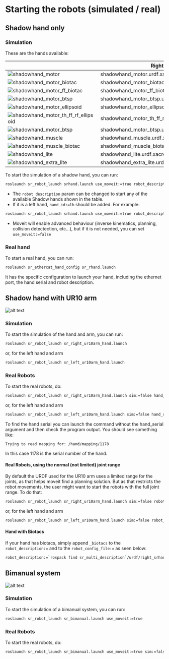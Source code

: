 # Starting the robots (simulated / real)

## Shadow hand only

### Simulation

These are the hands available:

|                             | Right                                          | Left                                    | 
|-----------------------------| ---------------------------------------------- |-----------------------------------------| 
|![shadowhand_motor]          | shadowhand_motor.urdf.xacro                    | shadowhand_left_motor.urdf.xacro        | 
|![shadowhand_motor_biotac]   | shadowhand_motor_biotac.urdf.xacro             | shadowhand_left_motor_biotac.urdf.xacro |
|![shadowhand_motor_ff_biotac]| shadowhand_motor_ff_biotac.urdf.xacro          |                                         |
|![shadowhand_motor_btsp]     | shadowhand_motor_btsp.urdf.xacro               |                                         |
|![shadowhand_motor_ellipsoid]| shadowhand_motor_ellipsoid.urdf.xacro          |                                         |
|![shadowhand_motor_th_ff_rf_ellipsoid]| shadowhand_motor_th_ff_rf_ellipsoid.urdf.xacro |                                |
|![shadowhand_motor_btsp]     | shadowhand_motor_btsp.urdf.xacro               |                                         |
|![shadowhand_muscle]         | shadowhand_muscle.urdf.xacro                   | shadowhand_left_muscle.urdf.xacro       |
|![shadowhand_muscle_biotac]  | shadowhand_muscle_biotac.urdf.xacro            |                                         |
|![shadowhand_lite]           | shadowhand_lite.urdf.xacro                     |                                         |
|![shadowhand_extra_lite]     | shadowhand_extra_lite.urdf.xacro               |                                         |

[shadowhand_motor]: https://github.com/shadow-robot/sr_interface/blob/F%23402_improve_documentation/images/shadow_motor.png 
[shadowhand_motor_biotac]: https://github.com/shadow-robot/sr_interface/blob/F%23402_improve_documentation/images/shadow_motor_biotac.png
[shadowhand_motor_ff_biotac]: https://github.com/shadow-robot/sr_interface/blob/F%23402_improve_documentation/images/shadowhand_motor_ff_biotac.png
[shadowhand_motor_btsp]: https://github.com/shadow-robot/sr_interface/blob/F%23402_improve_documentation/images/shadowhand_motor_btsp.png
[shadowhand_motor_ellipsoid]: https://github.com/shadow-robot/sr_interface/blob/F%23402_improve_documentation/images/shadowhand_motor_ellipsoid.png
[shadowhand_motor_th_ff_rf_ellipsoid]: https://github.com/shadow-robot/sr_interface/blob/F%23402_improve_documentation/images/shadowhand_motor_th_ff_rf_ellipsoid.png
[shadowhand_motor_btsp]: https://github.com/shadow-robot/sr_interface/blob/F%23402_improve_documentation/images/shadowhand_motor_btsp.png
[shadowhand_muscle]: https://github.com/shadow-robot/sr_interface/blob/F%23402_improve_documentation/images/shadowhand_muscle.png
[shadowhand_muscle_biotac]: https://github.com/shadow-robot/sr_interface/blob/F%23402_improve_documentation/images/shadowhand_muscle_biotac.png
[shadowhand_lite]: https://github.com/shadow-robot/sr_interface/blob/F%23402_improve_documentation/images/shadowhand_lite.png
[shadowhand_extra_lite]: https://github.com/shadow-robot/sr_interface/blob/F%23402_improve_documentation/images/shadowhand_extra_lite.png

To start the simulation of a shadow hand, you can run:

```bash
roslaunch sr_robot_launch srhand.launch use_moveit:=true robot_description:=`rospack find sr_description`/robots/shadowhand_motor.urdf.xacro
```

* The `robot description` param can be changed to start any of the available Shadow hands shown in the table.
* If it is a left hand, `hand_id:=lh` should be added. For example: 
```bash
roslaunch sr_robot_launch srhand.launch use_moveit:=true robot_description:=`rospack find sr_description`/robots/shadowhand_left_motor.urdf.xacro hand_id:=lh
```
* Moveit will enable advanced behaviour (inverse kinematics, planning, collision detectection, etc...), but if it is not needed, you can set `use_moveit:=false`

### Real hand

To start a real hand, you can run:
```bash
roslaunch sr_ethercat_hand_config sr_rhand.launch
```
It has the specific configuration to launch your hand, including the ethernet port, the hand serial and robot description.

## Shadow hand with UR10 arm
![alt text](https://github.com/shadow-robot/sr_interface/blob/F%23402_improve_documentation/images/ur10hand.png)

### Simulation
To start the simulation of the hand and arm, you can run:

```bash
roslaunch sr_robot_launch sr_right_ur10arm_hand.launch
```

or, for the left hand and arm

```bash
roslaunch sr_robot_launch sr_left_ur10arm_hand.launch
```

### Real Robots
To start the real robots, do:

```bash
roslaunch sr_robot_launch sr_right_ur10arm_hand.launch sim:=false hand_serial:=1178
```

or, for the left hand and arm

```bash
roslaunch sr_robot_launch sr_left_ur10arm_hand.launch sim:=false hand_serial:=1178
```

To find the hand serial you can launch the command without the hand_serial argument and then check the program output. You should see something like:

```
Trying to read mapping for: /hand/mapping/1178
```

In this case 1178 is the serial number of the hand.

#### Real Robots, using the normal (not limited) joint range

By default the URDF used for the UR10 arm uses a limited range for the joints, as that helps moveit find a planning solution. But as that restricts the robot movements, the user might want to start the robots with the full joint range. To do that:

```bash
roslaunch sr_robot_launch sr_right_ur10arm_hand.launch sim:=false robot_description:=`rospack find sr_multi_description`/urdf/right_srhand_ur10.urdf.xacro hand_serial:=1178
```

or, for the left hand and arm

```bash
roslaunch sr_robot_launch sr_left_ur10arm_hand.launch sim:=false robot_description:=`rospack find sr_multi_description`/urdf/left_srhand_ur10.urdf.xacro hand_serial:=1178
```

#### Hand with Biotacs

If your hand has biotacs, simply append `_biotacs` to the `robot_description:=` and to the `robot_config_file:=` as seen below:

```bash
robot_description:=`rospack find sr_multi_description`/urdf/right_srhand_ur10_joint_limited_biotacs.urdf.xacro robot_config_file:=`rospack find sr_multi_moveit_config`/config/robot_configs/right_sh_ur10_biotac.yaml
``` 
## Bimanual system
![alt text](https://github.com/shadow-robot/sr_interface/blob/F%23402_improve_documentation/images/bimanual.png)

### Simulation
To start the simulation of a bimanual system, you can run:

```bash
roslaunch sr_robot_launch sr_bimanual.launch use_moveit:=true
```

### Real Robots
To start the real robots, do:

```bash
roslaunch sr_robot_launch sr_bimanual.launch use_moveit:=true sim:=false rh_serial:=1290 lh_serial:=1338
```
